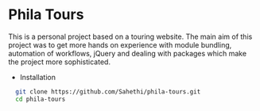 # Phila Tours

This is a personal project based on a touring website.
The main aim of this project was to get more hands on experience with module bundling, automation of workflows, jQuery and dealing with packages which make the project more sophisticated. 

- Installation

```bash
  git clone https://github.com/Sahethi/phila-tours.git
  cd phila-tours
 ```
